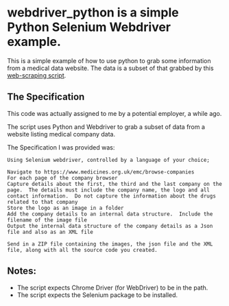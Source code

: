 # webdriver_python is a simple Python Selenium Webdriver example.

This is a simple example of how to use python to grab some information from a medical data website.
The data is a subset of that grabbed by this [web-scraping script](https://github.com/phoughton/scraping). 

## The Specification

This code was actually assigned to me by a potential employer, a while ago.

The script uses Python and Webdriver to grab a subset of data from a website listing medical company data.

The Specification I was provided was:
```
Using Selenium webdriver, controlled by a language of your choice;

Navigate to https://www.medicines.org.uk/emc/browse-companies
For each page of the company browser
Capture details about the first, the third and the last company on the page.  The details must include the company name, the logo and all contact information.  Do not capture the information about the drugs related to that company
Store the logo as an image in a folder
Add the company details to an internal data structure.  Include the filename of the image file
Output the internal data structure of the company details as a Json file and also as an XML file

Send in a ZIP file containing the images, the json file and the XML file, along with all the source code you created.
```

## Notes:
- The script expects Chrome Driver (for WebDriver) to be in the path.
- The script expects the Selenium package to be installed.

